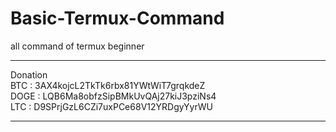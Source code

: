 # Basic-Termux-Command
all command of termux beginner
*****
Donation 
<br> 
BTC : 3AX4kojcL2TkTk6rbx81YWtWiT7grqkdeZ
<br>
DOGE : LQB6Ma8obfzSipBMkUvQAj27kiJ3pziNs4
<br>
LTC : D9SPrjGzL6CZi7uxPCe68V12YRDgyYyrWU
******
